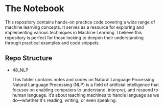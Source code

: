 # The Notebook

This repository contains hands-on practice code covering a wide range of machine learning concepts. It serves as a resource for exploring and implementing various techniques in Machine Learning. I believe this repository is perfect for those looking to deepen their understanding through practical examples and code snippets.

## Repo Structure

- 48_NLP

    This folder contains notes and codes on Natural Language Processing. Natural Language Processing (NLP) is a field of artificial intelligence that focuses on enabling computers to understand, interpret, and respond to human language. It’s about teaching machines to handle language as we do—whether it's reading, writing, or even speaking.
